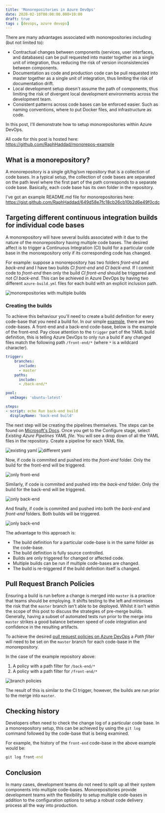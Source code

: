 ```yaml
---
title: 'Monorepositories in Azure DevOps'
date: 2020-02-10T00:00:00.000+10:00
draft: true
tags : [devops, azure devops]
---
```


There are many advantages associated with monorepositories including (but not
limited to):

- Contractual changes between components (services, user interfaces, and
  databases)
  can be pull requested into master together as a single unit of integration,
  thus reducing the risk of version inconsistencies between components.
- Documentation as code and production code can be pull requested into master
  together as a single unit of integration, thus limiting the risk of
  documentation drift.
- Local development setup doesn't assume the path of components, thus limiting
  the risk of divergent local development environments across the development
  team.
- Consistent patterns across code bases can be enforced easier. Such as
  naming conventions, where to put Docker files, and infrastructure as code.

In this post, I'll demonstrate how to setup monorepositories within Azure
DevOps.

All code for this post is hosted here:
https://github.com/RaphHaddad/monorepos-example

## What is a monorepository?

A monorepository is a single git/hg/svn repository that is a collection of code
bases. In a typical setup, the collection of code bases are separated on the
path level where the first part of the path corresponds to a separate code
base. Basically, each code base has its own folder in the repository.

I've got an example README.md file for monorepositories
here: https://gist.github.com/RaphHaddad/649d58e7fc18cb26cb10b2d6e49f0cdc

## Targeting different continuous integration builds for individual code bases

A monorepository will have several builds associated with it due to the nature
of the monorepository having multiple code bases. The desired affect is to
trigger a Continuous Integration (CI) build for a particular code base in the
monorepository only if its corresponding code has changed.

For example: suppose a monorepository has two folders _front-end_ and
_back-end_ and I have two builds _CI front-end_ and _CI back-end_. If I commit
code to _front-end_ then only the build _CI front-end_ should be triggered and
not _CI back-end_. This can be achieved in Azure DevOps by having two different
`azure-build.yml` files for each build with an explicit inclusion path.

![monorepositories with multiple builds](/images/mono-repo.png)

### Creating the builds

To achieve this behaviour you'll need to create a build definition for every
code-base that you need a build for.
In our simple [example](https://github.com/RaphHaddad/monorepos-example),
there are two code-bases. A front-end and a back-end code-base,
below is the example of the front-end.
Pay close attention to the `trigger` part of the YAML build definition,
this is telling Azure DevOps to only run a build if any changed files
match the following path `/front-end/*` (where `*` is
a wildcard character).

```yaml
trigger:
    branches:
      include:
      - master
    paths:
      include:
      - /back-end/*

pool:
  vmImage: 'ubuntu-latest'

steps:
- script: echo Run back-end build
  displayName: 'back-end build'
```

The next step will be creating the pipelines themselves. The
steps can be found on
[Microsoft's Docs](https://docs.microsoft.com/en-us/azure/devops/pipelines/create-first-pipeline?view=azure-devops&tabs=java%2Cbrowser%2Ctfs-2018-2).
Once you get to the Configure stage,
select _Existing Azure Pipelines YAML file_. You will see a drop down of all
the YAML files in the repository. Create a pipeline for each YAML file.

![existing yaml](/images/existing-yaml.png "existing yaml")
![different yaml](/images/diff-yaml.png "diff yaml")

Now, if code is commited and pushed into the _front-end_ folder.
Only the build for the front-end will be triggered.

![only front-end](/images/only-front-end.png)

Similarly, if code is commited and pushed into the _back-end_ folder. Only the
build for the back-end will be triggered.

![only back-end](/images/only-back-end.png)

And finally, if code is commited and pushed into both the _back-end_ and
_front-end_ folders. Both builds will be triggered.

![only back-end](/images/both-builds.png)

The advantage to this approach is:

- The build definition for a particular code-base is in the same folder as
  the code-base.
- The build definition is fully source controlled.
- Builds are only triggered for changed or affected code.
- Multiple builds can be run if multiple code-bases are changed.
- The build is re-triggered if the build definition itself is changed.

## Pull Request Branch Policies

Ensuring a build is run before a change is merged into `master` is a practice
that teams should be employing. It shifts testing to the left and minimises
the risk that the `master` branch isn't able to be deployed. Whilst it isn't
within the scope of this post to discuss the strategies of pre-merge builds.
Generally, having a subset of automated tests run prior to
the merge into `master` strikes a good balance between speed of
code integration and confidence in the resulting artifacts.

To achieve the desired
[pull request policies on Azure DevOps](https://docs.microsoft.com/en-us/azure/devops/repos/git/branch-policies?view=azure-devops)
a _Path filter_ will need to be set on the `master` branch for each code-base
in the monorepository.

In the case of the example repository above:

1. A policy with a path filter for `/back-end/*`
1. A policy with a path filter for `/front-end/*`

![branch policies](/images/branch-policy.png)

The result of this is similar to the CI trigger, however, the builds are
run prior to the merge into `master`.

## Checking history

Developers often need to check the change log of a particular code base.
In a monorepository setup, this can be achieved by using the `git log`
command followed by the code-base that is being examined.

For example, the history of the `front-end` code-base in the above example
would be:

```cmd
git log front-end
```

## Conclusion

In many cases, development teams do not need to split up all their
system components into multiple code-bases. Monorepositories provide development
teams with the flexibility to setup multiple code-bases in addition to the
configuration options to setup a robust code delivery
process all the way into production.
